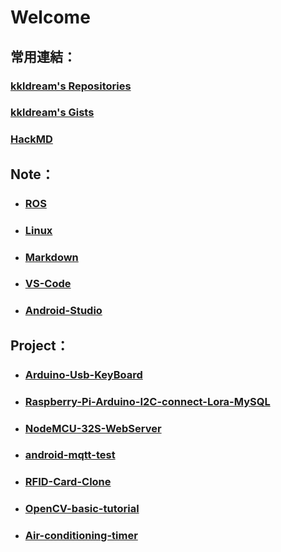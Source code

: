 # Welcome
## 常用連結：
### [kkldream's Repositories](https://github.com/kkldream?tab=repositories)
### [kkldream's Gists](https://gist.github.com/kkldream)
### [HackMD](https://hackmd.io/)


## Note：

* ### [ROS](https://github.com/kkldream/ROS)
* ### [Linux](https://github.com/kkldream/Linux)
* ### [Markdown](https://github.com/kkldream/Markdown)
* ### [VS-Code](https://github.com/kkldream/VS-Code)
* ### [Android-Studio](https://github.com/kkldream/Android-Studio)

## Project：

* ### [Arduino-Usb-KeyBoard](https://github.com/kkldream/Arduino-Usb-KeyBoard)
* ### [Raspberry-Pi-Arduino-I2C-connect-Lora-MySQL](https://github.com/kkldream/Raspberry-Pi-Arduino-I2C-connect-Lora-MySQL)
* ### [NodeMCU-32S-WebServer](https://github.com/kkldream/NodeMCU-32S-WebServer)
* ### [android-mqtt-test](https://github.com/kkldream/android-mqtt-test)
* ### [RFID-Card-Clone](https://github.com/kkldream/RFID-Card-Clone)
* ### [OpenCV-basic-tutorial](https://github.com/kkldream/OpenCV-basic-tutorial)
* ### [Air-conditioning-timer](https://github.com/kkldream/Air-conditioning-timer)

<!--
## Welcome to GitHub Pages

You can use the [editor on GitHub](https://github.com/kkldream/kkldream.github.io/edit/main/README.md) to maintain and preview the content for your website in Markdown files.

Whenever you commit to this repository, GitHub Pages will run [Jekyll](https://jekyllrb.com/) to rebuild the pages in your site, from the content in your Markdown files.

### Markdown

Markdown is a lightweight and easy-to-use syntax for styling your writing. It includes conventions for

```markdown
Syntax highlighted code block

# Header 1
## Header 2
### Header 3

- Bulleted
- List

1. Numbered
2. List

**Bold** and _Italic_ and `Code` text

[Link](url) and ![Image](src)
```

For more details see [GitHub Flavored Markdown](https://guides.github.com/features/mastering-markdown/).

### Jekyll Themes

Your Pages site will use the layout and styles from the Jekyll theme you have selected in your [repository settings](https://github.com/kkldream/kkldream.github.io/settings). The name of this theme is saved in the Jekyll `_config.yml` configuration file.

### Support or Contact

Having trouble with Pages? Check out our [documentation](https://docs.github.com/categories/github-pages-basics/) or [contact support](https://github.com/contact) and we’ll help you sort it out.
-->
